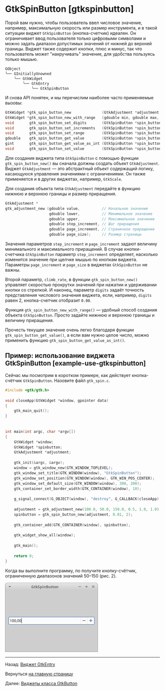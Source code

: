# GtkSpinButton [gtkspinbutton]

Порой вам нужно, чтобы пользователь ввел числовое значение, например, максимальную скорость или размер инструмента, и в такой ситуации виджет `GtkSpinButton` (кнопка-счетчик) идеален. Он ограничивает ввод пользователя только цифровыми символами и можно задать диапазон допустимых значений от нижней до верхней границы. Виджет также содержит кнопки, плюс и минус, так что пользователь может "накручивать" значение, для удобства пользуясь только мышью.

```nohighlight
GObject
╰── GInitiallyUnowned
    ╰── GtkWidget
        ╰── GtkEntry
            ╰── GtkSpinButton
```

И снова API понятен, и мы перечислим наиболее часто применяемые вызовы:

```C
GtkWidget *gtk_spin_button_new              (GtkAdjustment *adjustment, gdouble climb_rate, guint digits);
GtkWidget *gtk_spin_button_new_with_range   (gdouble min, gdouble max, gdouble step);
void       gtk_spin_button_set_digits       (GtkSpinButton *spin_button, guint digits);
void       gtk_spin_button_set_increments   (GtkSpinButton *spin_button, gdouble step, gdouble page);
void       gtk_spin_button_set_range        (GtkSpinButton *spin_button, gdouble min, gdouble max);
gdouble    gtk_spin_button_get_value        (GtkSpinButton *spin_button);
gint       gtk_spin_button_get_value_as_int (GtkSpinButton *spin_button);
void       gtk_spin_button_set_value        (GtkSpinButton *spin_button, gdouble value);
```

Для создания виджета типа `GtkSpinButton` с помощью функции `gtk_spin_button_new()` вы сначала должны создать объект `GtkAdjustment`. Виджет `GtkAdjustment` &mdash; это абстрактный объект содержащий логику, касающуюся управления значениями с ограничениями. Он также применяется и в других виджетах, например, `GtkScale`.

Для создания объекта типа `GtkAdjustment` передайте в функцию нижнюю и верхнюю границы и размер приращения.

```C
GtkAdjustment *
gtk_adjustment_new (gdouble value,          // Начальное значение
                    gdouble lower,          // Минимальное значение
                    gdouble upper,          // Максимальное значение
                    gdouble step_increment, // Шаг приращения
                    gdouble page_increment, // Страничное приращение
                    gdouble page_size);     // Размер страницы
```

Значения параметров `step_increment` и `page_increment` задают величину минимального и максимального приращений. В случае кнопки-счетчика `GtkSpinButton` параметр `step_increment` определяет, насколько изменится значение при щелчке мышью по кнопкам виджета. Параметры `page_increment` и `page_size` в виджетах `GtkSpinButton` не важны.

Второй параметр, `climb_rate`, в функции `gtk_spin_button_new()` управляет скоростью прокрутки значений при нажатии и удерживании кнопки со стрелкой. И наконец, параметр `digits` задаёт точность представления числового значения виджета, если, например, `digits` равен 2, кнопка-счетчик отобразит `0.00`.

Функция `gtk_spin_button_new_with_range()` &mdash; удобный способ создания объекта `GtkSpinButton`. Просто задайте нижнюю и верхнюю границы и величину приращения.

Прочесть текущее значение очень легко благодаря функции `gtk_spin_button_get_value()`, а если вам нужно целое число, можно применить функцию `gtk_spin_button_get_value_as_int()`.

## Пример: использование виджета GtkSpinButton [example-use-gtkspinbutton]

Сейчас мы посмотрим в коротком примере, как действует кнопка-счётчик `GtkSpinButton`. Назовите файл `gtk_spin.c`.

```C
#include <gtk/gtk.h>

void closeApp(GtkWidget *window, gpointer data)
{
    gtk_main_quit();
}


int main(int argc, char *argv[])
{
    GtkWidget *window;
    GtkWidget *spinbutton;
    GtkAdjustment *adjustment;

    gtk_init(&argc, &argv);
    window = gtk_window_new(GTK_WINDOW_TOPLEVEL);
    gtk_window_set_title(GTK_WINDOW(window), "GtkSpinButton");
    gtk_window_set_position(GTK_WINDOW(window), GTK_WIN_POS_CENTER);
    gtk_window_set_default_size(GTK_WINDOW(window), 300, 200);
    gtk_container_set_border_width(GTK_CONTAINER(window), 10);

    g_signal_connect(G_OBJECT(window), "destroy", G_CALLBACK(closeApp), NULL);

    adjustment = gtk_adjustment_new(100.0, 50.0, 150.0, 0.5, 1.0, 1.0);
    spinbutton = gtk_spin_button_new(adjustment, 0.01, 2);

    gtk_container_add(GTK_CONTAINER(window), spinbutton);

    gtk_widget_show_all(window);

    gtk_main();

    return 0;
}
```

Когда вы выполните программу, по получите кнопку-счётчик, ограниченную диапазонов значений 50&ndash;150 (рис. 2).

![Рис. 2. Использование виджета GtkSpinButton](images/gtk_spin_button.png)


----------

Назад: [Виджет GtkEntry](07-widgets-gtkentry.html)

Вернуться  [на главную страницу](../../index.html)

Далее: [Виджеты класса GtkButton](09-widgets-gtkbutton.html)
